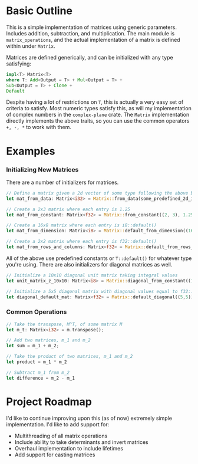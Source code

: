 # Basic Outline
This is a simple implementation of matrices using generic parameters. Includes addition, subtraction, and multiplication. The main module is `matrix_operations`, and the actual implementation of a matrix is defined within under `Matrix`.

Matrices are defined generically, and can be initialized with any type satisfying:

```rust
impl<T> Matrix<T> 
where T: Add<Output = T> + Mul<Output = T> + 
Sub<Output = T> + Clone + 
Default
```

Despite having a lot of restrictions on `T`, this is actually a very easy set of criteria to satisfy. Most numeric types satisfy this, as will my implementation of complex numbers in the `complex-plane` crate. The `Matrix` implementation directly implements the above traits, so you can use the common operators `+, -, *` to work with them.

# Examples
### Initializing New Matrices
There are a number of initializers for matrices. 
```rust
// Define a matrix given a 2d vector of some type following the above bounds
let mat_from_data: Matrix<i32> = Matrix::from_data(some_predefined_2d_i32_vec);

// Create a 2x3 matrix where each entry is 1.25
let mat_from_constant: Matrix<f32> = Matrix::from_constant((2, 3), 1.25);

// Create a 16x8 matrix where each entry is i8::default()
let mat_from_dimension: Matrix<i8> = Matrix::default_from_dimension((16, 8));

// Create a 2x2 matrix where each entry is f32::default()
let mat_from_rows_and_columns: Matrix<f32> = Matrix::default_from_rows_and_columns((2,2));
```

All of the above use predefined constants or `T::default()` for whatever type you're using. There are also initializers for diagonal matrices as well.

```rust
// Initialize a 10x10 diagonal unit matrix taking integral values
let unit_matrix_z_10x10: Matrix<i8> = Matrix::diagonal_from_constant((10,10), 1);

// Initialize a 5x5 diagonal matrix with diagonal values equal to f32::default()
let diagonal_default_mat: Matrix<f32> = Matrix::default_diagonal((5,5));
```

### Common Operations
```rust
// Take the transpose, M^T, of some matrix M
let m_t: Matrix<i32> = m.transpose();

// Add two matrices, m_1 and m_2
let sum = m_1 + m_2;

// Take the product of two matrices, m_1 and m_2
let product = m_1 * m_2

// Subtract m_1 from m_2
let difference = m_2 - m_1
```

# Project Roadmap
I'd like to continue improving upon this (as of now) extremely simple implementation. I'd like to add support for:
- Multithreading of all matrix operations
- Include ability to take determinants and invert matrices
- Overhaul implementation to include lifetimes
- Add support for casting matrices